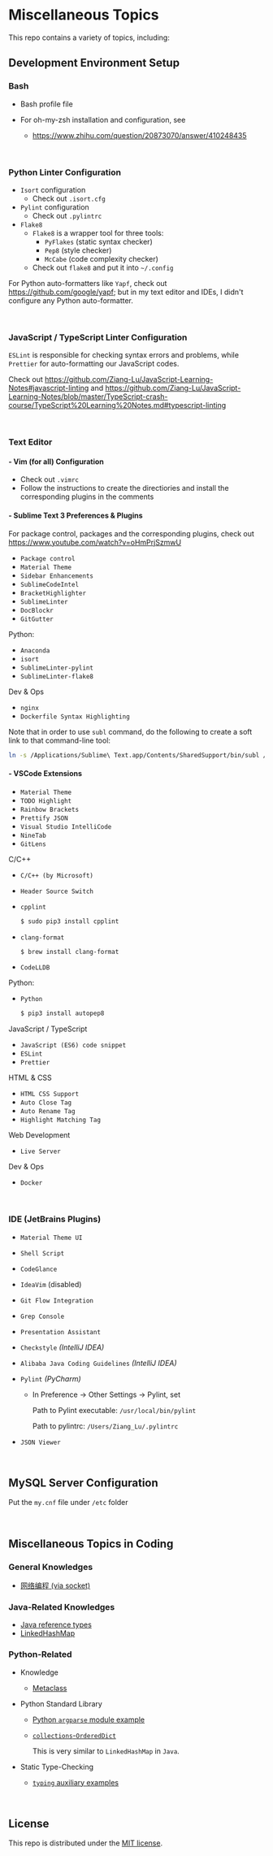 # Miscellaneous Topics

This repo contains a variety of topics, including:

## Development Environment Setup

### Bash

* Bash profile file
* For oh-my-zsh installation and configuration, see

  * https://www.zhihu.com/question/20873070/answer/410248435

<br>

### Python Linter Configuration

* `Isort` configuration
  * Check out `.isort.cfg`
* `Pylint` configuration
  * Check out `.pylintrc`
* `Flake8`
  * `Flake8` is a wrapper tool for three tools:
    * `PyFlakes` (static syntax checker)
    * `Pep8` (style checker)
    * `McCabe` (code complexity checker)
  * Check out `flake8` and put it into `~/.config`

For Python auto-formatters like `Yapf`, check out https://github.com/google/yapf; but in my text editor and IDEs, I didn't configure any Python auto-formatter.

<br>

### JavaScript / TypeScript Linter Configuration

`ESLint` is responsible for checking syntax errors and problems, while `Prettier` for auto-formatting our JavaScript codes.

Check out https://github.com/Ziang-Lu/JavaScript-Learning-Notes#javascript-linting and https://github.com/Ziang-Lu/JavaScript-Learning-Notes/blob/master/TypeScript-crash-course/TypeScript%20Learning%20Notes.md#typescript-linting

<br>

### Text Editor

#### - Vim   (for all)   Configuration

* Check out `.vimrc`
* Follow the instructions to create the directiories and install the corresponding plugins in the comments

#### - Sublime Text 3 Preferences & Plugins

For package control, packages and the corresponding plugins, check out https://www.youtube.com/watch?v=oHmPrjSzmwU

* `Package control`
* `Material Theme`
* `Sidebar Enhancements`
* `SublimeCodeIntel`
* `BracketHighlighter`
* `SublimeLinter`
* `DocBlockr`
* `GitGutter`

Python:
* `Anaconda`
* `isort`
* `SublimeLinter-pylint`
* `SublimeLinter-flake8`

Dev & Ops
* `nginx`
* `Dockerfile Syntax Highlighting`

Note that in order to use `subl` command, do the following to create a soft link to that command-line tool:

```bash
ln -s /Applications/Sublime\ Text.app/Contents/SharedSupport/bin/subl /usr/local/bin/subl
```

#### - VSCode Extensions

* `Material Theme`
* `TODO Highlight`
* `Rainbow Brackets`
* `Prettify JSON`
* `Visual Studio IntelliCode`
* `NineTab`
* `GitLens`

C/C++
* `C/C++ (by Microsoft)`

* `Header Source Switch`

* `cpplint`

  ```bash
  $ sudo pip3 install cpplint
  ```

* `clang-format`

  ```bash
  $ brew install clang-format
  ```

* `CodeLLDB`

Python:

* `Python`

  ```bash
  $ pip3 install autopep8
  ```

JavaScript / TypeScript
* `JavaScript (ES6) code snippet`
* `ESLint`
* `Prettier`

HTML & CSS
* `HTML CSS Support`
* `Auto Close Tag`
* `Auto Rename Tag`
* `Highlight Matching Tag`

Web Development
* `Live Server`

Dev & Ops
* `Docker`

<br>

### IDE (JetBrains Plugins)

* `Material Theme UI`

* `Shell Script`

* `CodeGlance`

* `IdeaVim` (disabled)

* `Git Flow Integration`

* `Grep Console`

* `Presentation Assistant`

* `Checkstyle`   *(IntelliJ IDEA)*

* `Alibaba Java Coding Guidelines`   *(IntelliJ IDEA)*

* `Pylint`   *(PyCharm)*

  * In Preference -> Other Settings -> Pylint, set

    Path to Pylint executable: `/usr/local/bin/pylint`

    Path to pylintrc: `/Users/Ziang_Lu/.pylintrc`

* `JSON Viewer`

<br>

## MySQL Server Configuration

Put the `my.cnf` file under `/etc` folder

<br>

## Miscellaneous Topics in Coding

### General Knowledges

* <a href="https://github.com/Ziang-Lu/Miscellaneous/blob/master/%E7%BD%91%E7%BB%9C%E7%BC%96%E7%A8%8B/%E7%BD%91%E7%BB%9C%E7%BC%96%E7%A8%8B.md">网络编程 (via socket)</a>

### Java-Related Knowledges

* <a href="https://github.com/Ziang-Lu/Miscellaneous/blob/master/Java-Related/Java%20Reference%20Types.md">Java reference types</a>
* <a href="https://github.com/Ziang-Lu/Miscellaneous/blob/master/Java-Related/LinkedHashMap">LinkedHashMap</a>

### Python-Related

* Knowledge
  
  * <a href="https://github.com/Ziang-Lu/Miscellaneous/tree/master/Python-Related/Knowledge/Metaclass">Metaclass</a>
* Python Standard Library
  
  * <a href="https://github.com/Ziang-Lu/Miscellaneous/blob/master/Python%20Standard%20Modules%20Demo/argparse_demo.py">Python `argparse` module example</a>
  
  * <a href="https://github.com/Ziang-Lu/Miscellaneous/tree/master/Python-Related/Python Standard Library/collections-OrderedDict">`collections`-`OrderedDict`</a>
  
    This is very similar to `LinkedHashMap` in `Java`.

* Static Type-Checking
  
  * <a href="https://github.com/Ziang-Lu/Miscellaneous/blob/master/Python-Related/Static%20Type-Checking.md">`typing` auxiliary examples</a>

<br>

## License

 This repo is distributed under the <a href="https://github.com/Ziang-Lu/Miscellaneous/blob/master/LICENSE">MIT license</a>.

